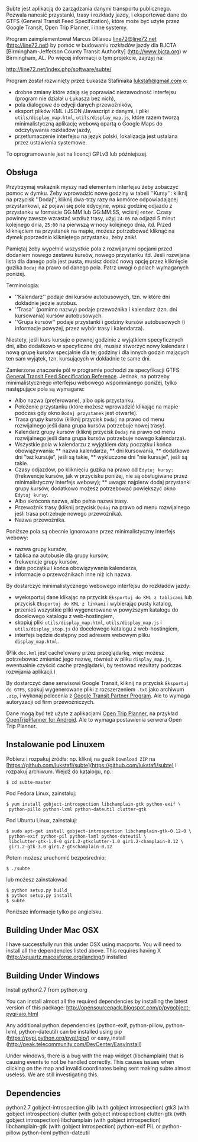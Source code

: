 Subte jest aplikacją do zarządzania danymi transportu publicznego. Pozwala nanosić przystanki, trasy i rozkłady jazdy, i eksportować dane do GTFS (General Transit Feed Specification), które może być użyte przez Google Transit, Open Trip Planner, i inne systemy.

Program zaimplementował Marcus Dillavou <line72@line72.net> (http://line72.net) by pomóc w budowaniu rozkładów jazdy dla BJCTA [Birmingham-Jefferson County Transit Authority] (http://www.bjcta.org) w Birmingham, AL. Po więcej informacji o tym projekcie, zajrzyj na:

http://line72.net/index.php/software/subte/

Program został rozwinięty przez Łukasza Stafiniaka <lukstafi@gmail.com> o:
* drobne zmiany które zdają się poprawiać niezawodność interfejsu (program nie działał u Łukasza bez nich),
* pola dialogowe do edycji danych przewoźników,
* eksport plików KML i JSON /Javascript z danymi, i pliki `utils/display_map.html`, `utils/display_map.js`, które razem tworzą minimalistyczną aplikację webową opartą o Google Maps do odczytywania rozkładów jazdy,
* przetłumaczenie interfejsu na język polski, lokalizacja jest ustalana przez ustawienia systemowe.

To oprogramowanie jest na licencji GPLv3 lub późniejszej.

## Obsługa

Przytrzymaj wskaźnik myszy nad elementem interfejsu żeby zobaczyć pomoc w dymku. Żeby wprowadzić nowe godziny w tabeli ''Kursy'': kliknij na przycisk ''Dodaj'', kliknij dwa-trzy razy na komórce odpowiadającej przystankowi, aż pojawi się pole edycyjne, wpisz godzinę odjazdu z przystanku w formacie GG:MM lub GG:MM:SS, wciśnij `enter`. Czasy powinny zawsze wzrastać wzdłuż trasy, użyj `24:05` na odjazd 5 minut kolejnego dnia, `25:00` na pierwszą w nocy kolejnego dnia, itd. Przed kliknięciem na przystanek na mapie, możesz potrzebować kliknąć na dymek poprzednio klikniętego przystanku, żeby znikł.

Pamiętaj żeby wypełnić wszystkie pola z rozwijanymi opcjami przed dodaniem nowego zestawu kursów, nowego przystanku itd. Jeśli rozwijana lista dla danego pola jest pusta, musisz dodać nową opcję przez kliknięcie guzika `Dodaj` na prawo od danego pola. Patrz uwagi o polach wymaganych poniżej.

Terminologia:
* ''Kalendarz'' podaje dni kursów autobusowych, tzn. w które dni dokładnie jedzie autobus.
* ''Trasa'' (pomimo nazwy) podaje przewoźnika i kalendarz (tzn. dni kursowania) kursów autobusowych.
* ''Grupa kursów'' podaje przystanki i godziny kursów autobusowych (i informacje powyżej, przez wybór trasy i kalendarza).

Niestety, jeśli kurs kursuje o pewnej godzinie z wyjątkiem specyficznych dni, albo dodatkowo w specyficzne dni, musisz stworzyć nowy kalendarz i nową grupę kursów specjalnie dla tej godziny i dla innych godzin mających ten sam wyjątek, tzn. kursujących w dokładnie te same dni.

Zamierzone znaczenie pól w programie pochodzi ze specyfikacji GTFS:
[General Transit Feed Specification Reference](https://developers.google.com/transit/gtfs/reference).
Jednak, na potrzeby minimalistycznego interfejsu webowego wspomnianego poniżej, tylko następujące pola są wymagane:
* Albo nazwa (preferowane), albo opis przystanku.
* Położenie przystanku (które możesz wprowadzić klikając na mapie podczas gdy okno `Dodaj przystanek` jest otwarte).
* Trasa grupy kursów (kliknij przycisk `Dodaj` na prawo od menu rozwijalnego jeśli dana grupa kursów potrzebuje nowej trasy).
* Kalendarz grupy kursów (kliknij przycisk `Dodaj` na prawo od menu rozwijalnego jeśli dana grupa kursów potrzebuje nowego kalendarza).
* Wszystkie pola w kalendarzu z wyjątkiem daty początku i końca obowiązywania:
** nazwa kalendarza,
** dni kursowania,
** dodatkowe dni "też kursuje", jeśli są takie,
** wykluczone dni "nie kursuje", jeśli są takie.
* Czasy odjazdów, po kliknięciu guzika na prawo od `Edytuj kursy:` (frekwencje kursów, jak w przycisku poniżej, nie są obsługiwane przez minimalistyczny interfejs webowy);
** uwaga: najpierw dodaj przystanki grupy kursów, dodatkowo możesz potrzebować powiększyć okno `Edytuj kursy`.
* Albo skrócona nazwa, albo pełna nazwa trasy.
* Przewoźnik trasy (kliknij przycisk `Dodaj` na prawo od menu rozwijalnego jeśli trasa potrzebuje nowego przewoźnika).
* Nazwa przewoźnika.

Poniższe pola są obecnie ignorowane przez minimalistyczny interfejs webowy:
* nazwa grupy kursów,
* tablica na autobusie dla grupy kursów,
* frekwencje grupy kursów,
* data początku i końca obowiązywania kalendarza,
* informacje o przewoźnikach inne niż ich nazwa.

By dostarczyć minimalistycznego webowego interfejsu do rozkładów jazdy:
* wyeksportuj dane klikając na przycisk `Eksportuj do KML z tablicami` lub przycisk `Eksportuj do KML z linkami` i wybierając pusty katalog,
* przenieś wszystkie pliki wygenerowane w powyższym katalogu do docelowego katalogu z web-hostingiem,
* skopiuj pliki `utils/display_map.html`, `utils/display_map.js` i `utils/display_stop.js` do docelowego katalogu z web-hostingiem,
* interfejs będzie dostępny pod adresem webowym pliku `display_map.html`.

(Plik `doc.kml` jest cache'owany przez przeglądarkę, więc możesz potrzebować zmieniać jego nazwę, również w pliku `display_map.js`, ewentualnie czyścić cache przeglądarki, by testować rezultaty podczas rozwijania aplikacji.)

By dostarczyć dane serwisowi Google Transit, kliknij na przycisk `Eksportuj do GTFS`, spakuj wygenerowane pliki z rozszerzeniem `.txt` jako archiwum `.zip`, i wykonaj polecenia z [Google Transit Partner Program](https://maps.google.com/help/maps/mapcontent/transit/participate.html). Ale to wymaga autoryzacji od firm przewoźniczych.

Dane mogą być też użyte z aplikacjami [Open Trip Planner](http://www.opentripplanner.org/), na przykład [OpenTripPlanner for Android](https://github.com/CUTR-at-USF/OpenTripPlanner-for-Android/wiki). Ale to wymaga postawienia serwera Open Trip Planner.

## Instalowanie pod Linuxem

Pobierz i rozpakuj źródła: np. kliknij na guzik `Download ZIP` na [https://github.com/lukstafi/subte](https://github.com/lukstafi/subte) i rozpakuj archiwum. Wejdź do katalogu, np.:

```
$ cd subte-master
```

Pod Fedora Linux, zainstaluj:

```
$ yum install gobject-introspection libchamplain-gtk python-exif \
 python-pillo python-lxml python-dateutil clutter-gtk
```

Pod Ubuntu Linux, zainstaluj:

```
$ sudo apt-get install gobject-introspection libchamplain-gtk-0.12-0 \
 python-exif python-pil python-lxml python-dateutil \
 libclutter-gtk-1.0-0 gir1.2-gtkclutter-1.0 gir1.2-champlain-0.12 \
 gir1.2-gtk-3.0 gir1.2-gtkchamplain-0.12
```

Potem możesz uruchomić bezpośrednio:

```
$ ./subte
```

lub możesz zainstalować

```
$ python setup.py build
$ python setup.py install
$ subte
```

Poniższe informacje tylko po angielsku.

## Building Under Mac OSX

I have successfully run this under OSX using macports. You will need to install all the dependencies listed above. This requires having X (http://xquartz.macosforge.org/landing/) installed

## Building Under Windows

Install python2.7 from python.org

You can install almost all the required dependencies by installing the latest version of this package:
http://opensourcepack.blogspot.com/p/pygobject-pygi-aio.html

Any additional python dependencies (python-exif, python-pillow, python-lxml, python-dateutil) can be installed using pip (https://pypi.python.org/pypi/pip/) or easy_install (http://peak.telecommunity.com/DevCenter/EasyInstall)

Under windows, there is a bug with the map widget (libchamplain) that is causing events to not be handled correctly. This causes issues when clicking on the map and invalid coordinates being sent making subte almost useless. We are still investigating this.

## Dependencies

python2.7
gobject-introspection
glib (with gobject introspection)
gtk3 (with gobject introspection)
clutter (with gobject introspection)
clutter-gtk (with gobject introspection)
libchamplain (with gobject introspection)
libchamplain-gtk (with gobject introspection)
python-exif
PIL or python-pillow
python-lxml
python-dateutil
